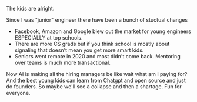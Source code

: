 The kids are alright.

Since I was "junior" engineer there have been a bunch of stuctual changes

* Facebook, Amazon and Google blew out the market for young engineers ESPECIALLY at top schools.
* There are more CS grads but if you think school is mostly about signaling that doesn't mean you get more smart kids.
* Seniors went remote in 2020 and most didn't come back. Mentoring over teams is much more transactional. 

Now AI is making all the hiring managers be like wait what am I paying for? And the best young kids can learn from Chatgpt and open source and just do founders. So maybe we'll see a collapse and then a shartage. Fun for everyone.  

